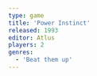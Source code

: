 ```yaml
---
type: game
title: 'Power Instinct'
released: 1993
editor: Atlus
players: 2
genres:
  - 'Beat them up'
---
```

